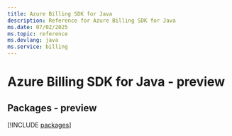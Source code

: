 ```yaml
---
title: Azure Billing SDK for Java
description: Reference for Azure Billing SDK for Java
ms.date: 07/02/2025
ms.topic: reference
ms.devlang: java
ms.service: billing
---
```

# Azure Billing SDK for Java - preview
## Packages - preview
[!INCLUDE [packages](billing-index.md)]